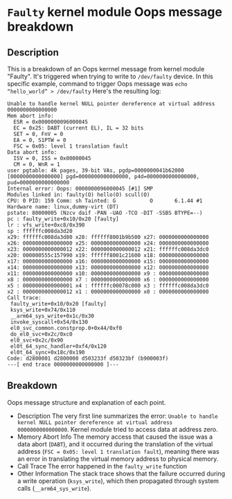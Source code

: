 # `Faulty` kernel module Oops message breakdown
## Description
This is a breakdown of an Oops kerrnel message from kernel module "Faulty".
It's triggered when trying to write to `/dev/faulty` device. In this specific
example, command to trigger Oops message was `echo “hello_world” > /dev/faulty`
Here's the resulting log:
```
Unable to handle kernel NULL pointer dereference at virtual address 0000000000000000
Mem abort info:
  ESR = 0x0000000096000045
  EC = 0x25: DABT (current EL), IL = 32 bits
  SET = 0, FnV = 0
  EA = 0, S1PTW = 0
  FSC = 0x05: level 1 translation fault
Data abort info:
  ISV = 0, ISS = 0x00000045
  CM = 0, WnR = 1
user pgtable: 4k pages, 39-bit VAs, pgdp=0000000041b62000
[0000000000000000] pgd=0000000000000000, p4d=0000000000000000, pud=0000000000000000
Internal error: Oops: 0000000096000045 [#1] SMP
Modules linked in: faulty(O) hello(O) scull(O)
CPU: 0 PID: 159 Comm: sh Tainted: G           O       6.1.44 #1
Hardware name: linux,dummy-virt (DT)
pstate: 80000005 (Nzcv daif -PAN -UAO -TCO -DIT -SSBS BTYPE=--)
pc : faulty_write+0x10/0x20 [faulty]
lr : vfs_write+0xc8/0x390
sp : ffffffc008da3d20
x29: ffffffc008da3d80 x28: ffffff8001b9b500 x27: 0000000000000000
x26: 0000000000000000 x25: 0000000000000000 x24: 0000000000000000
x23: 0000000000000012 x22: 0000000000000012 x21: ffffffc008da3dc0
x20: 000000555c157990 x19: ffffff8001c21600 x18: 0000000000000000
x17: 0000000000000000 x16: 0000000000000000 x15: 0000000000000000
x14: 0000000000000000 x13: 0000000000000000 x12: 0000000000000000
x11: 0000000000000000 x10: 0000000000000000 x9 : 0000000000000000
x8 : 0000000000000000 x7 : 0000000000000000 x6 : 0000000000000000
x5 : 0000000000000001 x4 : ffffffc00078c000 x3 : ffffffc008da3dc0
x2 : 0000000000000012 x1 : 0000000000000000 x0 : 0000000000000000
Call trace:
 faulty_write+0x10/0x20 [faulty]
 ksys_write+0x74/0x110
 __arm64_sys_write+0x1c/0x30
 invoke_syscall+0x54/0x130
 el0_svc_common.constprop.0+0x44/0xf0
 do_el0_svc+0x2c/0xc0
 el0_svc+0x2c/0x90
 el0t_64_sync_handler+0xf4/0x120
 el0t_64_sync+0x18c/0x190
Code: d2800001 d2800000 d503233f d50323bf (b900003f)
---[ end trace 0000000000000000 ]---
```
## Breakdown
Oops message structure and explanation of each point.
* Description
   The very first line summarizes the error:
   `Unable to handle kernel NULL pointer dereference at virtual address 0000000000000000`.
   Kernel module tried to access data at address zero.
* Memory Abort Info
   The memory access that caused the issue was a data abort (`DABT`), and it occurred during the translation of the virtual  address (`FSC = 0x05: level 1 translation fault`), meaning there was an error in translating the virtual memory address to physical memory.
* Call Trace
   The error happened in the `faulty_write` function
* Other Information
   The stack trace shows that the failure occurred during a write operation (`ksys_write`), which then propagated through system calls (`__arm64_sys_write`).
